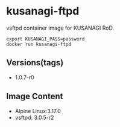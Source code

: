 # kusanagi-ftpd

vsftpd container image for KUSANAGI RoD.
```
export KUSANAGI_PASS=password
docker run kusanagi-ftpd
```

## Versions(tags)
- 1.0.7-r0

## Image Content
- Alpine Linux:3.17.0
- vsftpd: 3.0.5-r2

